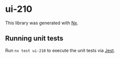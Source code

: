 # ui-210

This library was generated with [Nx](https://nx.dev).

## Running unit tests

Run `nx test ui-210` to execute the unit tests via [Jest](https://jestjs.io).
